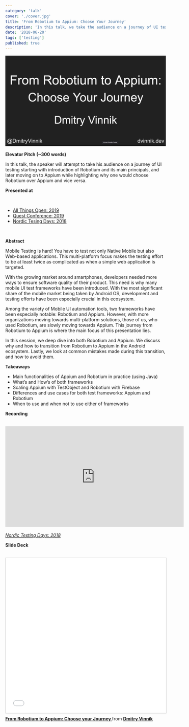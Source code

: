 ```yaml
---
category: 'talk'
cover: './cover.jpg'
title: 'From Robotium to Appium: Choose Your Journey'
description: 'In this talk, we take the audience on a journey of UI testing starting with introduction of Robotium and its main principals.'
date: '2018-06-20'
tags: ['testing']
published: true
---
```

![Architecture](./cover.jpg)

**Elevator Pitch (~300 words)**

In this talk, the speaker will attempt to take his audience on a journey of UI testing starting with introduction of Robotium and its main principals, and later moving on to Appium while highlighting why one would choose Robotium over Appium and vice versa. 

**Presented at**

<br>

- [All Things Open: 2019]()
- [Quest Conference: 2019]()
- [Nordic Tesing Days: 2018]()

<br>

**Abstract**

Mobile Testing is hard! You have to test not only Native Mobile but also Web-based applications. This multi-platform focus makes the testing effort to be at least twice as complicated as when a simple web application is targeted.

With the growing market around smartphones, developers needed more ways to ensure software quality of their product. This need is why many mobile UI test frameworks have been introduced. With the most significant share of the mobile market being taken by Android OS, development and testing efforts have been especially crucial in this ecosystem.

Among the variety of Mobile UI automation tools, two frameworks have been especially notable: Robotium and Appium. However, with more organizations moving towards multi-platform solutions, those of us, who used Robotium, are slowly moving towards Appium. This journey from Robotium to Appium is where the main focus of this presentation lies.

In this session, we deep dive into both Robotium and Appium. We discuss why and how to transition from Robotium to Appium in the Android ecosystem. Lastly, we look at common mistakes made during this transition, and how to avoid them.

**Takeaways**

- Main functionalities of Appium and Robotium in practice (using Java)
- What’s and How’s of both frameworks
- Scaling Appium with TestObject and Robotium with Firebase
- Differences and use cases for both test frameworks: Appium and Robotium
- When to use and when not to use either of frameworks


**Recording**

<br>

<iframe width="560" height="315" src="https://www.youtube.com/embed/LAsQ3Pu-UbY" title="YouTube video player" frameborder="0" allow="accelerometer; autoplay; clipboard-write; encrypted-media; gyroscope; picture-in-picture" allowfullscreen></iframe>

*[Nordic Testing Days: 2018]()*
<br>

**Slide Deck**

<br>

<iframe src="//www.slideshare.net/slideshow/embed_code/key/6qkjNhozsQ4v3S" width="595" height="485" frameborder="0" marginwidth="0" marginheight="0" scrolling="no" style="border:1px solid #CCC; border-width:1px; margin-bottom:5px; max-width: 100%;" allowfullscreen> </iframe> <div style="margin-bottom:5px"> <strong> <a href="//www.slideshare.net/DmitryVinnik1/from-robotium-to-appium-choose-your-journey" title="From Robotium to Appium: Choose your Journey " target="_blank">From Robotium to Appium: Choose your Journey </a> </strong> from <strong><a href="//www.slideshare.net/DmitryVinnik1" target="_blank">Dmitry Vinnik</a></strong> </div>